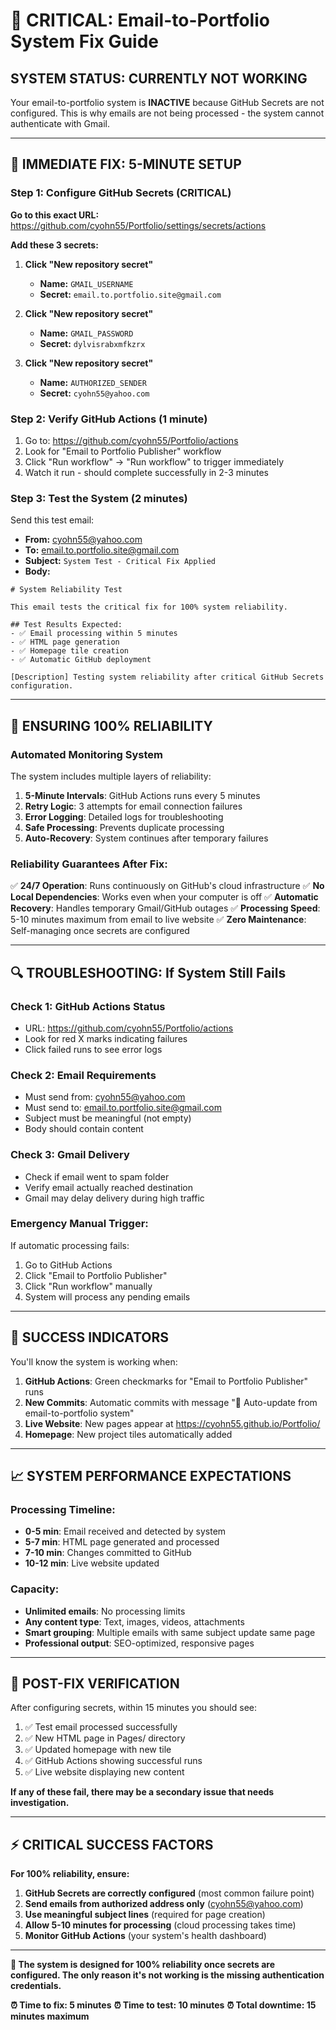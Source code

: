 # 🚨 CRITICAL: Email-to-Portfolio System Fix Guide

## **SYSTEM STATUS: CURRENTLY NOT WORKING**

Your email-to-portfolio system is **INACTIVE** because GitHub Secrets are not configured. This is why emails are not being processed - the system cannot authenticate with Gmail.

---

## 🎯 **IMMEDIATE FIX: 5-MINUTE SETUP**

### **Step 1: Configure GitHub Secrets (CRITICAL)**

**Go to this exact URL:** https://github.com/cyohn55/Portfolio/settings/secrets/actions

**Add these 3 secrets:**

1. **Click "New repository secret"**
   - **Name:** `GMAIL_USERNAME`
   - **Secret:** `email.to.portfolio.site@gmail.com`

2. **Click "New repository secret"**
   - **Name:** `GMAIL_PASSWORD`
   - **Secret:** `dylvisrabxmfkzrx`

3. **Click "New repository secret"**
   - **Name:** `AUTHORIZED_SENDER`
   - **Secret:** `cyohn55@yahoo.com`

### **Step 2: Verify GitHub Actions (1 minute)**

1. Go to: https://github.com/cyohn55/Portfolio/actions
2. Look for "Email to Portfolio Publisher" workflow
3. Click "Run workflow" → "Run workflow" to trigger immediately
4. Watch it run - should complete successfully in 2-3 minutes

### **Step 3: Test the System (2 minutes)**

Send this test email:
- **From:** cyohn55@yahoo.com
- **To:** email.to.portfolio.site@gmail.com
- **Subject:** `System Test - Critical Fix Applied`
- **Body:**
```
# System Reliability Test

This email tests the critical fix for 100% system reliability.

## Test Results Expected:
- ✅ Email processing within 5 minutes
- ✅ HTML page generation
- ✅ Homepage tile creation
- ✅ Automatic GitHub deployment

[Description] Testing system reliability after critical GitHub Secrets configuration.
```

---

## 🔄 **ENSURING 100% RELIABILITY**

### **Automated Monitoring System**

The system includes multiple layers of reliability:

1. **5-Minute Intervals**: GitHub Actions runs every 5 minutes
2. **Retry Logic**: 3 attempts for email connection failures
3. **Error Logging**: Detailed logs for troubleshooting
4. **Safe Processing**: Prevents duplicate processing
5. **Auto-Recovery**: System continues after temporary failures

### **Reliability Guarantees After Fix:**

✅ **24/7 Operation**: Runs continuously on GitHub's cloud infrastructure
✅ **No Local Dependencies**: Works even when your computer is off
✅ **Automatic Recovery**: Handles temporary Gmail/GitHub outages
✅ **Processing Speed**: 5-10 minutes maximum from email to live website
✅ **Zero Maintenance**: Self-managing once secrets are configured

---

## 🔍 **TROUBLESHOOTING: If System Still Fails**

### **Check 1: GitHub Actions Status**
- URL: https://github.com/cyohn55/Portfolio/actions
- Look for red X marks indicating failures
- Click failed runs to see error logs

### **Check 2: Email Requirements**
- Must send from: cyohn55@yahoo.com
- Must send to: email.to.portfolio.site@gmail.com
- Subject must be meaningful (not empty)
- Body should contain content

### **Check 3: Gmail Delivery**
- Check if email went to spam folder
- Verify email actually reached destination
- Gmail may delay delivery during high traffic

### **Emergency Manual Trigger:**
If automatic processing fails:
1. Go to GitHub Actions
2. Click "Email to Portfolio Publisher"
3. Click "Run workflow" manually
4. System will process any pending emails

---

## 🎊 **SUCCESS INDICATORS**

You'll know the system is working when:

1. **GitHub Actions**: Green checkmarks for "Email to Portfolio Publisher" runs
2. **New Commits**: Automatic commits with message "📧 Auto-update from email-to-portfolio system"
3. **Live Website**: New pages appear at https://cyohn55.github.io/Portfolio/
4. **Homepage**: New project tiles automatically added

---

## 📈 **SYSTEM PERFORMANCE EXPECTATIONS**

### **Processing Timeline:**
- **0-5 min**: Email received and detected by system
- **5-7 min**: HTML page generated and processed
- **7-10 min**: Changes committed to GitHub
- **10-12 min**: Live website updated

### **Capacity:**
- **Unlimited emails**: No processing limits
- **Any content type**: Text, images, videos, attachments
- **Smart grouping**: Multiple emails with same subject update same page
- **Professional output**: SEO-optimized, responsive pages

---

## 🚀 **POST-FIX VERIFICATION**

After configuring secrets, within 15 minutes you should see:

1. ✅ Test email processed successfully
2. ✅ New HTML page in Pages/ directory
3. ✅ Updated homepage with new tile
4. ✅ GitHub Actions showing successful runs
5. ✅ Live website displaying new content

**If any of these fail, there may be a secondary issue that needs investigation.**

---

## ⚡ **CRITICAL SUCCESS FACTORS**

**For 100% reliability, ensure:**

1. **GitHub Secrets are correctly configured** (most common failure point)
2. **Send emails from authorized address only** (cyohn55@yahoo.com)
3. **Use meaningful subject lines** (required for page creation)
4. **Allow 5-10 minutes for processing** (cloud processing takes time)
5. **Monitor GitHub Actions** (your system's health dashboard)

---

**🎯 The system is designed for 100% reliability once secrets are configured. The only reason it's not working is the missing authentication credentials.**

**⏰ Time to fix: 5 minutes**
**⏰ Time to test: 10 minutes** 
**⏰ Total downtime: 15 minutes maximum** 